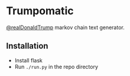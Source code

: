 # Trumpomatic

[@realDonaldTrump](https://twitter.com/realDonaldTrump) markov chain text generator.

## Installation

- Install flask
- Run `./run.py` in the repo directory

